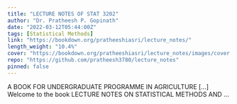 ```yaml
---
title: "LECTURE NOTES OF STAT 3202"
author: "Dr. Pratheesh P. Gopinath"
date: "2022-03-12T05:44:00Z"
tags: [Statistical Methods]
link: "https://bookdown.org/pratheeshiasri/lecture_notes/"
length_weight: "10.4%"
cover: "https://bookdown.org/pratheeshiasri/lecture_notes/images/cover.png"
repo: "https://github.com/pratheesh3780/lecture_notes"
pinned: false
---
```


A BOOK FOR UNDERGRADUATE PROGRAMME IN AGRICULTURE [...] Welcome to the book LECTURE NOTES ON STATISTICAL METHODS AND ...
